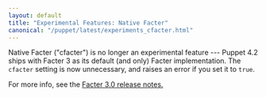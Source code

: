 ```yaml
---
layout: default
title: "Experimental Features: Native Facter"
canonical: "/puppet/latest/experiments_cfacter.html"
---
```




Native Facter ("cfacter") is no longer an experimental feature --- Puppet 4.2 ships with Facter 3 as its default (and only) Facter implementation. The `cfacter` setting is now unnecessary, and raises an error if you set it to `true`.

For more info, see the [Facter 3.0 release notes.](/facter/3.0/release_notes.html)

